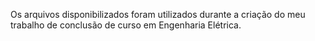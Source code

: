 Os arquivos disponibilizados foram utilizados durante a criação do meu trabalho de conclusão de curso em Engenharia Elétrica.
